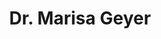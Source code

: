 ---
layout: about
inline: false
group: Collaborators
group_rank: 3
team_frontpage: true

title: Dr. Marisa Geyer
description: 
lastname: Geyer
publications: 'author^=*Geyer'

teaser: >
  Lecturer at UCT Mathematics and Applied Mathematics and researcher in the UCT HEPCAT research group. 
profile:
    name: Dr. Marisa Geyer
    align: right
    image: MGeyer.jpg
    role: Lecturer
    email: marisa.geyer@uct.ac.za
    orcid: 0000-0002-2822-1919
    website: www.marisageyer.co.za
    address: >
        University of Cape Town <br />
        Rondebosch<br />
        8001 Cape Town <br />
        South Africa

---